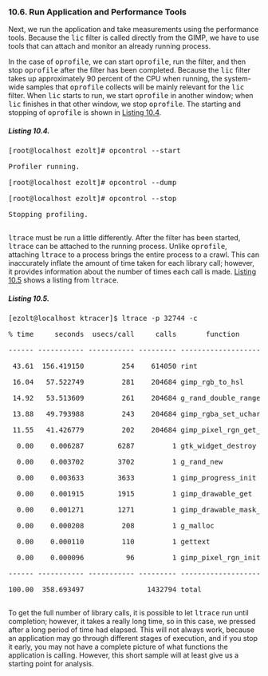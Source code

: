### 10.6\. Run Application and Performance Tools

Next, we run the application and take measurements using the performance tools. Because the <tt>lic</tt> filter is called directly from the GIMP, we have to use tools that can attach and monitor an already running process.

In the case <a name="iddle2337"></a><a name="iddle2338"></a><a name="iddle2339"></a><a name="iddle2340"></a><a name="iddle2341"></a><a name="iddle2342"></a>of <tt>oprofile</tt>, we can start <tt>oprofile</tt>, run the filter, and then stop <tt>oprofile</tt> after the filter has been completed. Because the <tt>lic</tt> filter takes up approximately 90 percent of the CPU when running, the system-wide samples that <tt>oprofile</tt> collects will be mainly relevant for the <tt>lic</tt> filter. When <tt>lic</tt> starts to run, we start <tt>oprofile</tt> in another window; when <tt>lic</tt> finishes in that other window, we stop <tt>oprofile</tt>. The starting and stopping of <tt>oprofile</tt> is shown in [Listing 10.4](ch10lev1sec6.html#ch10ex04).

<a name="ch10ex04"></a>

##### Listing 10.4\.

<pre>[root@localhost ezolt]# opcontrol --start

Profiler running.

[root@localhost ezolt]# opcontrol --dump

[root@localhost ezolt]# opcontrol --stop

Stopping profiling.

</pre>

<tt>ltrace</tt> must be run a little differently. After the filter has been started, <tt>ltrace</tt> can be attached to the running process. Unlike <tt>oprofile</tt>, attaching <a name="iddle2343"></a><a name="iddle2344"></a><a name="iddle2345"></a><a name="iddle2346"></a><a name="iddle2347"></a><a name="iddle2348"></a><tt>ltrace</tt> to a process brings the entire process to a crawl. This can inaccurately inflate the amount of time taken for each library call; however, it provides information about the number of times each call is made. [Listing 10.5](ch10lev1sec6.html#ch10ex05) shows a listing from <tt>ltrace</tt>.

<a name="ch10ex05"></a>

##### Listing 10.5\.

<pre>[ezolt@localhost ktracer]$ ltrace -p 32744 -c

% time     seconds  usecs/call     calls       function

------ ----------- ----------- --------- --------------------

 43.61  156.419150         254    614050 rint

 16.04   57.522749         281    204684 gimp_rgb_to_hsl

 14.92   53.513609         261    204684 g_rand_double_range

 13.88   49.793988         243    204684 gimp_rgba_set_uchar

 11.55   41.426779         202    204684 gimp_pixel_rgn_get_pixel

  0.00    0.006287        6287         1 gtk_widget_destroy

  0.00    0.003702        3702         1 g_rand_new

  0.00    0.003633        3633         1 gimp_progress_init

  0.00    0.001915        1915         1 gimp_drawable_get

  0.00    0.001271        1271         1 gimp_drawable_mask_bounds

  0.00    0.000208         208         1 g_malloc

  0.00    0.000110         110         1 gettext

  0.00    0.000096          96         1 gimp_pixel_rgn_init

------ ----------- ----------- --------- --------------------

100.00  358.693497               1432794 total

</pre>

To get the full number of library calls, it is possible to let <tt>ltrace</tt> run until completion; however, it takes a really long time, so in this case, we pressed <Ctrl-C> after a long period of time had elapsed. This will not always work, because an application may go through different stages of execution, and if you stop it early, you may not have a complete picture of what functions the application is calling. However, this short sample will at least give us a starting point for <a name="iddle2349"></a><a name="iddle2350"></a><a name="iddle2351"></a><a name="iddle2352"></a><a name="iddle2353"></a><a name="iddle2354"></a>analysis.